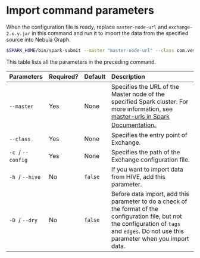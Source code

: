 # Import command parameters

When the configuration file is ready, replace `master-node-url` and `exchange-2.x.y.jar` in this command and run it to import the data from the specified source into Nebula Graph.

```bash
$SPARK_HOME/bin/spark-submit --master "master-node-url" --class com.vesoft.nebula.exchange.Exchange target/exchange-2.x.y.jar -c /path/to/conf/application.conf
```

This table lists all the parameters in the preceding command.

| Parameters | Required? | Default | Description |
| :--- | :--- | :--- | :--- |
| `--master`  | Yes | None | Specifies the URL of the Master node of the specified Spark cluster. For more information, see [master-urls in Spark Documentation](https://spark.apache.org/docs/latest/submitting-applications.html#master-urls "Click to go to Apache Spark Documentation")。 |
| `--class`  | Yes | None | Specifies the entry point of Exchange. |
| `-c`  / `--config`  | Yes | None | Specifies the path of the Exchange configuration file. |
| `-h`  / `--hive`  | No | `false` | If you want to import data from HIVE, add this parameter. |
| `-D`  / `--dry`  | No | `false` | Before data import, add this parameter to do a check of the format of the configuration file, but not the configuration of `tags` and `edges`. Do not use this parameter when you import data. |
